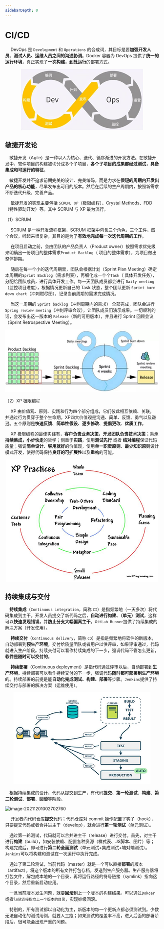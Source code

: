```yaml
---
sidebarDepth: 0
---
```


# CI/CD

​	　DevOps 是 `Development` 和 `Operations` 的合成词，其目标是要**加强开发人员、测试人员、运维人员之间的沟通协调**。Docker 容器为 DevOps 提供了**统一的运行环境**，真正实现了**一次构建，到处运行**的部署方式。

<div align="center">
    <img src="./images/image-7879878.png" height="200" width="400" />
</div>





## 敏捷开发论

​	　敏捷开发（Agile）是一种以人为核心、迭代、循序渐进的开发方法。在敏捷开发中，软件项目的构建被切分成多个子项目，**各个子项目的成果都经过测试，具备集成和可运行的特征**。

​	　敏捷开发并不追求前期完美的设计、完美编码，而是力求在**很短的周期内开发出产品的核心功能**，尽早发布出可用的版本。然后在后续的生产周期内，按照新需求不断迭代升级，完善产品。

​	　敏捷开发的实现主要包括 `SCRUM`、`XP`（极限编程）、Crystal Methods、FDD（特性驱动开发）等。其中 SCRUM 与 XP 最为流行。



（1）SCRUM

​	　SCRUM 是一种开发流程框架，SCRUM 框架中包含三个角色，三个工件，四个会议，听起来很复杂，其目的是为了**有效地完成每一次迭代周期的工作**。

​	　在项目启动之前，会由团队的产品负责人（Product owner）按照需求优先级来明确出一份项目的整体需求`Product Backlog`（ 项目的整体需求），为项目做出整体排期。

​	　随后在每一个小的迭代周期里，团队会根据计划（Sprint Plan Meeting）确定本周期的`Sprint Backlog`（需求列表），再细化成一个个`Task`（ 具体开发任务），分配给团队成员，进行具体开发工作。每一天团队成员都会进行 `Daily meeting` （监控项目进度），根据情况更新自己的 Task 状态，整个团队更新 `Sprint burn down chart`（冲刺燃尽图），记录当前周期的需求完成情况。

​	　当这一周期的 `Sprint backlog`（冲刺周期内的需求） 全部完成，团队会进行 `Spring review meeting`（冲刺评审会议），让团队成员们演示成果。一切顺利的话，会发布出这一版本的 `Release`（新的可用版本），并且进行 Sprint 回顾会议（Sprint Retrospective Meeting）。

![inage-11098989](./images/inage-11098989.jpeg)

（2）XP 极限编程

​	　XP 由价值观、原则、实践和行为四个部分组成，它们彼此相互依赖、关联， 并通过行为贯穿于整个生命期。XP四大价值观是沟通、简单、反馈、勇气以及谦逊。五个原则是**快速反馈**、**简单性假设**、**逐步修改**、**提倡更改**、**优质工作**。

​	　XP 极限编程的最佳实践有，**客户负责业务决策，开发团队负责技术决策**；秉承**持续集成，小步快走**的哲学；侧重于**实践**，使用**测试先行** 或者 **结对编程**保证代码质量；强调**简单设计**、**够用就好**的价值观，使用**单一职责原则**、**最少知识原则**设计模式开发，使得代码保持**良好的可扩展性**以及**重构**的可能。

<div align="center">
    <img src="./images/20150924173757246.png" height="400" width="500" />
</div>




## 持续集成与交付

​	　**持续集成**（`Continuous integration`，简称 `CI`）是指频繁地（一天多次）将代码集成到主干。开发人员提交了新代码之后，**自动进行构建、（单元）测试**，这样可以**快速发现错误**，并**防止分支大幅偏离主干**。`GitLab Runner`提供了持续集成的解决方案（开发使用）。

​	　**持续交付**（`Continuous delivery`，简称 `CD`）是指是频繁地将软件的新版本，自动部署到**预生产环境**，交付给质量团队或者用户以供评审，如果评审通过，代码就进入生产阶段。持续交付可以看作持续集成的下一步，强调代码不管怎么更新，**软件是随时可以交付的**。

​	　**持续部署**（Continuous deployment）是指代码通过评审以后，自动部署到**生产环境**。持续部署可以看作持续交付的下一步，强调代码**随时都可部署到生产环境**的。持续部署的前提是能**自动化完成测试、构建、部署**等步骤。`Jenkins`提供了持续交付与部署的解决方案（运维使用）。

<div align="center">
    <img src="./images/imgae-8989.jpg" height="300" width="450"/>
</div>





​	　根据持续集成的设计，代码从提交到生产，有代码**提交**、**第一轮测试**、**构建**、**第二轮测试**、**部署**、**回滚**等阶段。

![image-20211201002702760](D:\codehub\college\docs\guide\course\funtl\microservice\images\image-20211201002702760.png)

​	　开发者向代码仓库**提交**代码；代码仓库对 commit 操作配置了钩子（hook），只要提交代码或者合并进主干（develop），就会进行**第一轮测试**（单元测试）。

​	　通过第一轮测试，代码就可以合并进主干（release）进行交付。首先，对主干进行**构建**（build），如安装依赖、配置各种资源（样式表、JS脚本、图片）等；构建完成后，即可进行**第二轮全面测试**（单元测试+集成测试+端对端测试）。`Jenkins`可以将构建和测试在一次运行中执行完成。

​	　通过了第二轮测试，当前代码（master）就是一个可以直接**部署**的版本（artifact）。将这个版本的所有文件打包存档，发送到生产服务器。生产服务器将打包文件，解包成本地的一个目录，再将运行路径的符号链接（symlink）指向这个目录，然后重新启动应用。

​	　一旦当前版本发生问题，就要**回滚**到上一个版本的构建结果。可以通过`Dokcer`或者`ln软连接指向上一个版本的目录`，实现妙级回滚。

​	　特别的，所有测试都以自动化为主，新版本的每一个更新点都必须测试到。少数无法自动化的测试用例，就要人工跑；如果测试的覆盖率不高，进入后面的部署阶段后，很可能会出现严重的问题。

